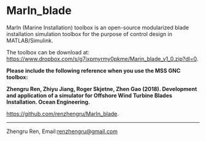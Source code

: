 # MarIn_blade
MarIn (Marine Installation) toolbox is an open-source modularized blade installation simulation toolbox for the purpose of control design in MATLAB/Simulink.

The toolbox can be download at:
<https://www.dropbox.com/s/g7jxpmyrmy0pkme/Marin_blade_v1_0.zip?dl=0>.


**Please include the following reference when you use the MSS GNC toolbox:**

**Zhengru Ren, Zhiyu Jiang, Roger Skjetne, Zhen Gao (2018). Development and application of a simulator for Offshore Wind Turbine Blades Installation. Ocean Engineering.**

<https://github.com/renzhengru/MarIn_blade>.

---------------------------------------------------
Zhengru Ren, Email:renzhengru@gmail.com
